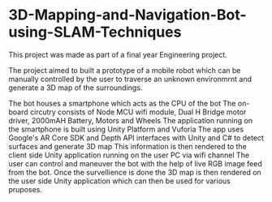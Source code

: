 # 3D-Mapping-and-Navigation-Bot-using-SLAM-Techniques
This project was made as part of a final year Engineering project. 

The project aimed to built a prototype of a mobile robot which can be manually controlled by the user to traverse an unknown environmrnt and generate a 3D map of the surroundings.

The bot houses a smartphone which acts as the CPU of the bot
The on-board circutry consists of Node MCU wifi module, Dual H Bridge motor driver, 2000mAH Battery, Motors and Wheels
The application running on the smartphone is built using Unity Platform and Vuforia
The app uses Google's AR Core SDK and Depth API interfaces with Unity and C# to detect surfaces and generate 3D map
This information is then rendered to the client side Unity application running on the user PC via wifi channel
The user can control and maneuver the bot with the help of live RGB image feed from the bot.
Once the survellience is done the 3D map is then rendered on the user side Unity application which can then be used for various pruposes.
